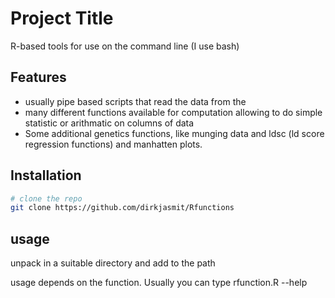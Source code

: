 # Project Title
R-based tools for use on the command line (I use bash)

## Features
- usually pipe based scripts that read the data from the <stdin>
- many different functions available for computation allowing to do simple statistic or arithmatic on columns of data
- Some additional genetics functions, like munging data and ldsc (ld score regression functions) and manhatten plots.

## Installation
```bash
# clone the repo
git clone https://github.com/dirkjasmit/Rfunctions

```
## usage

unpack in a suitable directory and add to the path

usage depends on the function. Usually you can type rfunction.R --help
